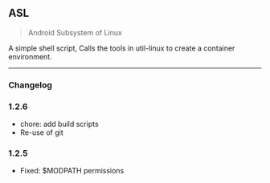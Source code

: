 ## ASL

>Android Subsystem of Linux

A simple shell script, Calls the tools in util-linux to create a container environment.

---

### Changelog

### 1.2.6
- chore: add build scripts
- Re-use of git

### 1.2.5
- Fixed: $MODPATH permissions